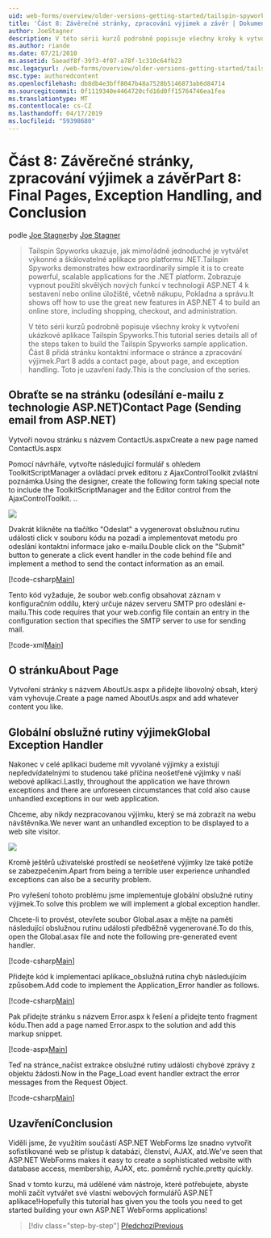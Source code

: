 ```yaml
---
uid: web-forms/overview/older-versions-getting-started/tailspin-spyworks/tailspin-spyworks-part-8
title: 'Část 8: Závěrečné stránky, zpracování výjimek a závěr | Dokumentace Microsoftu'
author: JoeStagner
description: V této sérii kurzů podrobně popisuje všechny kroky k vytvoření ukázkové aplikace Tailspin Spyworks. Část 8 přidá stránku kontaktní informace o stránce a výjimek...
ms.author: riande
ms.date: 07/21/2010
ms.assetid: 5aeadf8f-39f3-4f07-a78f-1c310c64fb23
msc.legacyurl: /web-forms/overview/older-versions-getting-started/tailspin-spyworks/tailspin-spyworks-part-8
msc.type: authoredcontent
ms.openlocfilehash: db8db4e3bff8047b48a7528b5146873ab6d84714
ms.sourcegitcommit: 0f1119340e4464720cfd16d0ff15764746ea1fea
ms.translationtype: MT
ms.contentlocale: cs-CZ
ms.lasthandoff: 04/17/2019
ms.locfileid: "59398680"
---
```

# <a name="part-8-final-pages-exception-handling-and-conclusion"></a><span data-ttu-id="415e4-104">Část 8: Závěrečné stránky, zpracování výjimek a závěr</span><span class="sxs-lookup"><span data-stu-id="415e4-104">Part 8: Final Pages, Exception Handling, and Conclusion</span></span>

<span data-ttu-id="415e4-105">podle [Joe Stagner](https://github.com/JoeStagner)</span><span class="sxs-lookup"><span data-stu-id="415e4-105">by [Joe Stagner](https://github.com/JoeStagner)</span></span>

> <span data-ttu-id="415e4-106">Tailspin Spyworks ukazuje, jak mimořádně jednoduché je vytvářet výkonné a škálovatelné aplikace pro platformu .NET.</span><span class="sxs-lookup"><span data-stu-id="415e4-106">Tailspin Spyworks demonstrates how extraordinarily simple it is to create powerful, scalable applications for the .NET platform.</span></span> <span data-ttu-id="415e4-107">Zobrazuje vypnout použití skvělých nových funkcí v technologii ASP.NET 4 k sestavení nebo online úložiště, včetně nákupu, Pokladna a správu.</span><span class="sxs-lookup"><span data-stu-id="415e4-107">It shows off how to use the great new features in ASP.NET 4 to build an online store, including shopping, checkout, and administration.</span></span>
> 
> <span data-ttu-id="415e4-108">V této sérii kurzů podrobně popisuje všechny kroky k vytvoření ukázkové aplikace Tailspin Spyworks.</span><span class="sxs-lookup"><span data-stu-id="415e4-108">This tutorial series details all of the steps taken to build the Tailspin Spyworks sample application.</span></span> <span data-ttu-id="415e4-109">Část 8 přidá stránku kontaktní informace o stránce a zpracování výjimek.</span><span class="sxs-lookup"><span data-stu-id="415e4-109">Part 8 adds a contact page, about page, and exception handling.</span></span> <span data-ttu-id="415e4-110">Toto je uzavření řady.</span><span class="sxs-lookup"><span data-stu-id="415e4-110">This is the conclusion of the series.</span></span>


## <a id="_Toc260221680"></a>  <span data-ttu-id="415e4-111">Obraťte se na stránku (odesílání e-mailu z technologie ASP.NET)</span><span class="sxs-lookup"><span data-stu-id="415e4-111">Contact Page (Sending email from ASP.NET)</span></span>

<span data-ttu-id="415e4-112">Vytvoří novou stránku s názvem ContactUs.aspx</span><span class="sxs-lookup"><span data-stu-id="415e4-112">Create a new page named ContactUs.aspx</span></span>

<span data-ttu-id="415e4-113">Pomocí návrháře, vytvořte následující formulář s ohledem ToolkitScriptManager a ovládací prvek editoru z AjaxControlToolkit zvláštní poznámka.</span><span class="sxs-lookup"><span data-stu-id="415e4-113">Using the designer, create the following form taking special note to include the ToolkitScriptManager and the Editor control from the AjaxControlToolkit.</span></span> <span data-ttu-id="415e4-114">.</span><span class="sxs-lookup"><span data-stu-id="415e4-114">.</span></span>

![](tailspin-spyworks-part-8/_static/image1.jpg)

<span data-ttu-id="415e4-115">Dvakrát klikněte na tlačítko "Odeslat" a vygenerovat obslužnou rutinu události click v souboru kódu na pozadí a implementovat metodu pro odeslání kontaktní informace jako e-mailu.</span><span class="sxs-lookup"><span data-stu-id="415e4-115">Double click on the "Submit" button to generate a click event handler in the code behind file and implement a method to send the contact information as an email.</span></span>

[!code-csharp[Main](tailspin-spyworks-part-8/samples/sample1.cs)]

<span data-ttu-id="415e4-116">Tento kód vyžaduje, že soubor web.config obsahovat záznam v konfiguračním oddílu, který určuje název serveru SMTP pro odeslání e-mailu.</span><span class="sxs-lookup"><span data-stu-id="415e4-116">This code requires that your web.config file contain an entry in the configuration section that specifies the SMTP server to use for sending mail.</span></span>

[!code-xml[Main](tailspin-spyworks-part-8/samples/sample2.xml)]

## <a id="_Toc260221681"></a>  <span data-ttu-id="415e4-117">O stránku</span><span class="sxs-lookup"><span data-stu-id="415e4-117">About Page</span></span>

<span data-ttu-id="415e4-118">Vytvoření stránky s názvem AboutUs.aspx a přidejte libovolný obsah, který vám vyhovuje.</span><span class="sxs-lookup"><span data-stu-id="415e4-118">Create a page named AboutUs.aspx and add whatever content you like.</span></span>

## <a id="_Toc260221682"></a>  <span data-ttu-id="415e4-119">Globální obslužné rutiny výjimek</span><span class="sxs-lookup"><span data-stu-id="415e4-119">Global Exception Handler</span></span>

<span data-ttu-id="415e4-120">Nakonec v celé aplikaci budeme mít vyvolané výjimky a existují nepředvídatelnými to studenou také příčina neošetřené výjimky v naší webové aplikaci.</span><span class="sxs-lookup"><span data-stu-id="415e4-120">Lastly, throughout the application we have thrown exceptions and there are unforeseen circumstances that cold also cause unhandled exceptions in our web application.</span></span>

<span data-ttu-id="415e4-121">Chceme, aby nikdy nezpracovanou výjimku, který se má zobrazit na webu návštěvníka.</span><span class="sxs-lookup"><span data-stu-id="415e4-121">We never want an unhandled exception to be displayed to a web site visitor.</span></span>

![](tailspin-spyworks-part-8/_static/image2.jpg)

<span data-ttu-id="415e4-122">Kromě ještěrů uživatelské prostředí se neošetřené výjimky lze také potíže se zabezpečením.</span><span class="sxs-lookup"><span data-stu-id="415e4-122">Apart from being a terrible user experience unhandled exceptions can also be a security problem.</span></span>

<span data-ttu-id="415e4-123">Pro vyřešení tohoto problému jsme implementuje globální obslužné rutiny výjimek.</span><span class="sxs-lookup"><span data-stu-id="415e4-123">To solve this problem we will implement a global exception handler.</span></span>

<span data-ttu-id="415e4-124">Chcete-li to provést, otevřete soubor Global.asax a mějte na paměti následující obslužnou rutinu události předběžně vygenerované.</span><span class="sxs-lookup"><span data-stu-id="415e4-124">To do this, open the Global.asax file and note the following pre-generated event handler.</span></span>

[!code-csharp[Main](tailspin-spyworks-part-8/samples/sample3.cs)]

<span data-ttu-id="415e4-125">Přidejte kód k implementaci aplikace\_obslužná rutina chyb následujícím způsobem.</span><span class="sxs-lookup"><span data-stu-id="415e4-125">Add code to implement the Application\_Error handler as follows.</span></span>

[!code-csharp[Main](tailspin-spyworks-part-8/samples/sample4.cs)]

<span data-ttu-id="415e4-126">Pak přidejte stránku s názvem Error.aspx k řešení a přidejte tento fragment kódu.</span><span class="sxs-lookup"><span data-stu-id="415e4-126">Then add a page named Error.aspx to the solution and add this markup snippet.</span></span>

[!code-aspx[Main](tailspin-spyworks-part-8/samples/sample5.aspx)]

<span data-ttu-id="415e4-127">Teď na stránce\_načíst extrakce obslužné rutiny události chybové zprávy z objektu žádosti.</span><span class="sxs-lookup"><span data-stu-id="415e4-127">Now in the Page\_Load event handler extract the error messages from the Request Object.</span></span>

[!code-csharp[Main](tailspin-spyworks-part-8/samples/sample6.cs)]

## <a id="_Toc260221683"></a>  <span data-ttu-id="415e4-128">Uzavření</span><span class="sxs-lookup"><span data-stu-id="415e4-128">Conclusion</span></span>

<span data-ttu-id="415e4-129">Viděli jsme, že využitím součástí ASP.NET WebForms lze snadno vytvořit sofistikované web se přístup k databázi, členství, AJAX, atd.</span><span class="sxs-lookup"><span data-stu-id="415e4-129">We've seen that ASP.NET WebForms makes it easy to create a sophisticated website with database access, membership, AJAX, etc.</span></span> <span data-ttu-id="415e4-130">poměrně rychle.</span><span class="sxs-lookup"><span data-stu-id="415e4-130">pretty quickly.</span></span>

<span data-ttu-id="415e4-131">Snad v tomto kurzu, má udělené vám nástroje, které potřebujete, abyste mohli začít vytvářet své vlastní webových formulářů ASP.NET aplikace!</span><span class="sxs-lookup"><span data-stu-id="415e4-131">Hopefully this tutorial has given you the tools you need to get started building your own ASP.NET WebForms applications!</span></span>

> [!div class="step-by-step"]
> [<span data-ttu-id="415e4-132">Předchozí</span><span class="sxs-lookup"><span data-stu-id="415e4-132">Previous</span></span>](tailspin-spyworks-part-7.md)

